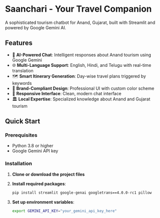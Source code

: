 # Saanchari - Your Travel Companion

A sophisticated tourism chatbot for Anand, Gujarat, built with Streamlit and powered by Google Gemini AI.

## Features

- 🤖 **AI-Powered Chat**: Intelligent responses about Anand tourism using Google Gemini
- 🌐 **Multi-Language Support**: English, Hindi, and Telugu with real-time translation
- 🗺️ **Smart Itinerary Generation**: Day-wise travel plans triggered by keywords
- 🎨 **Brand-Compliant Design**: Professional UI with custom color scheme
- 📱 **Responsive Interface**: Clean, modern chat interface
- 🏛️ **Local Expertise**: Specialized knowledge about Anand and Gujarat tourism

## Quick Start

### Prerequisites

- Python 3.8 or higher
- Google Gemini API key

### Installation

1. **Clone or download the project files**

2. **Install required packages**:
   ```bash
   pip install streamlit google-genai googletrans==4.0.0-rc1 pillow
   ```

3. **Set up environment variables**:
   ```bash
   export GEMINI_API_KEY="your_gemini_api_key_here"
   